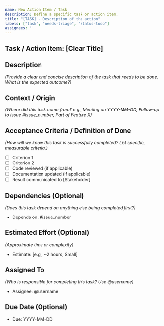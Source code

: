 ```yaml
---
name: New Action Item / Task
description: Define a specific task or action item.
title: "[TASK] - Description of the action"
labels: ["task", "needs-triage", "status-todo"]
assignees: ''
---
```


## Task / Action Item: [Clear Title]

## Description

*(Provide a clear and concise description of the task that needs to be done. What is the expected outcome?)*

## Context / Origin

*(Where did this task come from? e.g., Meeting on YYYY-MM-DD, Follow-up to issue #issue_number, Part of Feature X)*

## Acceptance Criteria / Definition of Done

*(How will we know this task is successfully completed? List specific, measurable criteria.)*

* [ ] Criterion 1
* [ ] Criterion 2
* [ ] Code reviewed (if applicable)
* [ ] Documentation updated (if applicable)
* [ ] Result communicated to [Stakeholder]

## Dependencies (Optional)

*(Does this task depend on anything else being completed first?)*

* Depends on: #issue_number

## Estimated Effort (Optional)

*(Approximate time or complexity)*

* Estimate: [e.g., ~2 hours, Small]

## Assigned To

*(Who is responsible for completing this task? Use @username)*

* Assignee: @username

## Due Date (Optional)

* Due: YYYY-MM-DD
